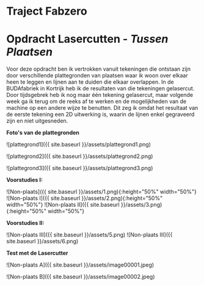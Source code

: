 # Traject Fabzero



# **Opdracht Lasercutten** - *Tussen Plaatsen*

Voor deze opdracht ben ik vertrokken vanuit tekeningen die ontstaan zijn door verschillende plattegronden van plaatsen waar ik woon over elkaar heen te leggen en lijnen aan te duiden die elkaar overlappen. In de BUDAfabriek in Kortrijk heb ik de resultaten van die tekeningen gelasercut. Door tijdsgebrek heb ik nog maar één tekening gelasercut, maar volgende week ga ik terug om de reeks af te werken en de mogelijkheden van de machine op een andere wijze te benutten. Dit zeg ik omdat het resultaat van de eerste tekening een 2D uitwerking is, waarin de lijnen enkel gegraveerd zijn en niet uitgesneden. 

**Foto's van de plattegronden**

![plattegrond1]({{ site.baseurl }}/assets/plattegrond1.png)

![plattegrond2]({{ site.baseurl }}/assets/plattegrond2.png)

![plattegrond3]({{ site.baseurl }}/assets/plattegrond3.png)

**Voorstudies I:** 

![Non-plaats]({{ site.baseurl }}/assets/1.png){:height="50%" width="50%"}
![Non-plaats I]({{ site.baseurl }}/assets/2.png){:height="50%" width="50%"}
![Non-plaats II]({{ site.baseurl }}/assets/3.png){:height="50%" width="50%"}


**Voorstudies II:**

![Non-plaats III]({{ site.baseurl }}/assets/5.png)
![Non-plaats III]({{ site.baseurl }}/assets/6.png)

**Test met de Lasercutter**

![Non-plaats A]({{ site.baseurl }}/assets/image00001.jpeg)

![Non-plaats B]({{ site.baseurl }}/assets/image00002.jpeg)
